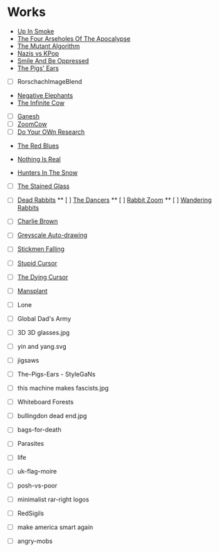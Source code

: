 # Works



* [Up In Smoke](UpInSmoke.md)
* [The Four Arseholes Of The Apocalypse](FourArseholes.md)
* [The Mutant Algorithm](./mutant-algorithm/MutantAlgorithm.md)
* [Nazis vs KPop](./nazis-vs-kpop/NazisVsKpop.md)
* [Smile And Be Oppressed](./smiley-riots/SmileAndBeOppressed.md)
* [The Pigs' Ears](pigs-ears/ThePigsEars.md)
* [ ] RorschachImageBlend 


* [Negative Elephants](negative-elephants/NegativeElephants.md)
* [The Infinite Cow](infinite-cow/InfiniteCow.md)
* [ ] [Ganesh](ganesh/Ganesh.md)
* [ ] [ZoomCow](zoom-cow/ZoomCow.md)
* [ ] [Do Your OWn Research](do-your-own-research/DoYourOwnResearch.md)
  
* [The Red Blues](red-blues/RedBlues.md)
* [ Nothing Is Real](nothing-is-real/NothingIsReal.md)
  
* [Hunters In The Snow](hunters/HuntersInTheSnow.md)
  

* [ ] [The Stained Glass](stained-glass/StainedGlass.md)
* [ ] [Dead Rabbits](dead-rabbits/DeadRabbits.md)
** [ ] [The Dancers](dancers/Dancers.md)
** [ ] [Rabbit Zoom](rabbit-zoom/RabbitZoom.md)
** [ ] [Wandering Rabbits](rabbit-wander/RabbitWander.md)


* [ ] [Charlie Brown](charlie-brown/CharlieBrown.md)

* [ ] [Greyscale Auto-drawing](auto-drawings/AutoDrawing.md)
* [ ] [Stickmen Falling](stickmen/StickmenFalling.md)
* [ ] [Stupid Cursor](stupid-cursor/StupidCursor.md)
* [ ] [The Dying Cursor](dying-cursor/DyingCursor.md)


* [ ] [Mansplant](mansplant/Mansplant.md)


* [ ] Lone
* [ ] Global Dad's Army
* [ ] 3D 3D glasses.jpg
* [ ] yin and yang.svg
* [ ] jigsaws
* [ ] The-Pigs-Ears - StyleGaNs
* [ ] this machine makes fascists.jpg
* [ ] Whiteboard Forests
* [ ] bullingdon dead end.jpg
* [ ] bags-for-death
* [ ] Parasites
* [ ] life
* [ ] uk-flag-moire
* [ ] posh-vs-poor
* [ ] minimalist rar-right logos  
* [ ] RedSigils
* [ ] make america smart again
* [ ] angry-mobs


